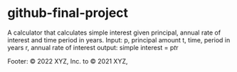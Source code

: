 # github-final-project
A calculator that calculates simple interest given principal, annual rate of interest and time period in years.
Input:
   p, principal amount
   t, time, period in years
   r, annual rate of interest
output:
   simple interest = p*t*r
   
   Footer:
   © 2022 XYZ, Inc.
   to
   © 2021 XYZ, 
